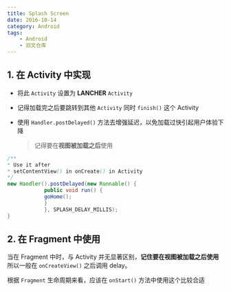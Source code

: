 ```yaml
---
title: Splash Screen
date: 2016-10-14
category: Android
tags:
    - Android
    - 旧文仓库
---
```


## 1. 在 Activity 中实现

- 将此 `Activity` 设置为 **LANCHER** `Activity`
- 记得加载完之后要跳转到其他 `Activity` 同时 `finish()` 这个 Activity
- 使用 `Handler.postDelayed()` 方法去增强延迟，以免加载过快引起用户体验下降

    > 记得要在**视图被加载之后**使用

``` java
/**
* Use it after
* setContentView() in onCreate() in Activity
*/
new Handler().postDelayed(new Runnable() {
            public void run() {
            goHome();
            }
            }, SPLASH_DELAY_MILLIS);
}
```


<!-- more -->

## 2. 在 Fragment 中使用

当在 Fragment 中时，与 Activity 并无显著区别，**记住要在视图被加载之后使用**
所以一般在 `onCreateView()` 之后调用 delay。

根据 `Fragment` 生命周期来看，应该在 `onStart()` 方法中使用这个比较合适
